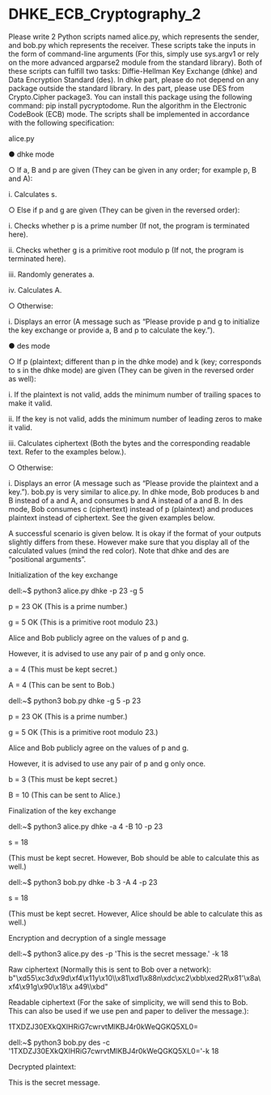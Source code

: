 # DHKE_ECB_Cryptography_2
Please write 2 Python scripts named alice.py, which represents the sender, and bob.py which
represents the receiver. These scripts take the inputs in the form of command-line arguments (For
this, simply use sys.argv1 or rely on the more advanced argparse2 module from the standard library).
Both of these scripts can fulfill two tasks: Diffie-Hellman Key Exchange (dhke) and Data Encryption
Standard (des). In dhke part, please do not depend on any package outside the standard library. In des
part, please use DES from Crypto.Cipher package3. You can install this package using the following
command: pip install pycryptodome. Run the algorithm in the Electronic CodeBook (ECB) mode.
The scripts shall be implemented in accordance with the following specification:

alice.py

● dhke mode

○ If a, B and p are given (They can be given in any order; for example p, B and A):

i. Calculates s.

○ Else if p and g are given (They can be given in the reversed order):

i. Checks whether p is a prime number (If not, the program is terminated here).

ii. Checks whether g is a primitive root modulo p (If not, the program is terminated
here).

iii. Randomly generates a.

iv. Calculates A.

○ Otherwise:

i. Displays an error (A message such as “Please provide p and g to initialize the key
exchange or provide a, B and p to calculate the key.”).

● des mode

○ If p (plaintext; different than p in the dhke mode) and k (key; corresponds to s in the dhke
mode) are given (They can be given in the reversed order as well):

i. If the plaintext is not valid, adds the minimum number of trailing spaces to make
it valid.

ii. If the key is not valid, adds the minimum number of leading zeros to make it
valid.

iii. Calculates ciphertext (Both the bytes and the corresponding readable text. Refer
to the examples below.).

○ Otherwise:

i. Displays an error (A message such as “Please provide the plaintext and a key.”).
bob.py is very similar to alice.py. In dhke mode, Bob produces b and B instead of a and A, and
consumes b and A instead of a and B. In des mode, Bob consumes c (ciphertext) instead of p
(plaintext) and produces plaintext instead of ciphertext. See the given examples below.

A successful scenario is given below. It is okay if the format of your outputs slightly differs from
these. However make sure that you display all of the calculated values (mind the red color). Note that
dhke and des are “positional arguments”.

Initialization of the key exchange

dell:~$ python3 alice.py dhke -p 23 -g 5

p = 23 OK (This is a prime number.)

g = 5 OK (This is a primitive root modulo 23.)

Alice and Bob publicly agree on the values of p and g.

However, it is advised to use any pair of p and g only once.

a = 4 (This must be kept secret.)

A = 4 (This can be sent to Bob.)

dell:~$ python3 bob.py dhke -g 5 -p 23

p = 23 OK (This is a prime number.)

g = 5 OK (This is a primitive root modulo 23.)

Alice and Bob publicly agree on the values of p and g.

However, it is advised to use any pair of p and g only once.

b = 3 (This must be kept secret.)

B = 10 (This can be sent to Alice.)

Finalization of the key exchange

dell:~$ python3 alice.py dhke -a 4 -B 10 -p 23

s = 18

(This must be kept secret. However, Bob should be able to calculate this as well.)

dell:~$ python3 bob.py dhke -b 3 -A 4 -p 23

s = 18

(This must be kept secret. However, Alice should be able to calculate this as well.)

Encryption and decryption of a single message

dell:~$ python3 alice.py des -p 'This is the secret message.' -k 18

Raw ciphertext (Normally this is sent to Bob over a network):
b"\xd55\xc3d\x9d\xf4\x11y\x10\\\x81\xd1\x88n\xdc\xc2\xbb\xed2R\x81'\x8a\xf4\x91g\x90\x18\x
a49\\\xbd"

Readable ciphertext (For the sake of simplicity, we will send this to Bob. This can also
be used if we use pen and paper to deliver the message.):

1TXDZJ30EXkQXIHRiG7cwrvtMlKBJ4r0kWeQGKQ5XL0=

dell:~$ python3 bob.py des -c '1TXDZJ30EXkQXIHRiG7cwrvtMlKBJ4r0kWeQGKQ5XL0='-k 18

Decrypted plaintext:

This is the secret message.
